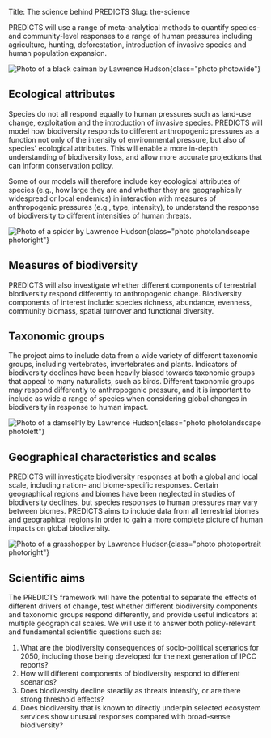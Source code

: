 Title: The science behind PREDICTS
Slug: the-science

PREDICTS will use a range of meta-analytical methods to quantify species- and
community-level responses to a range of human pressures including agriculture,
hunting, deforestation, introduction of invasive species and human population
expansion.

![Photo of a black caiman by Lawrence Hudson]({filename}/images/photos/lh8.jpg){class="photo photowide"}

## Ecological attributes

Species do not all respond equally to human pressures such as land-use change,
exploitation and the introduction of invasive species. PREDICTS will model how
biodiversity responds to different anthropogenic pressures as a function not
only of the intensity of environmental pressure, but also of species' ecological
attributes. This will enable a more in-depth understanding of biodiversity loss,
and allow more accurate projections that can inform conservation policy.

Some of our models will therefore include key ecological attributes of species
(e.g., how large they are and whether they are geographically widespread or
local endemics) in interaction with measures of anthropogenic pressures
(e.g., type, intensity), to understand the response of biodiversity to different
intensities of human threats.

![Photo of a spider by Lawrence Hudson]({filename}/images/photos/lh10.jpg){class="photo photolandscape photoright"}

## Measures of biodiversity

PREDICTS will also investigate whether different components of terrestrial
biodiversity respond differently to anthropogenic change. Biodiversity
components of interest include: species richness, abundance, evenness, community
biomass, spatial turnover and functional diversity.

## Taxonomic groups

The project aims to include data from a wide variety of different taxonomic
groups, including vertebrates, invertebrates and plants. Indicators of
biodiversity declines have been heavily biased towards taxonomic groups that
appeal to many naturalists, such as birds. Different taxonomic groups may
respond differently to anthropogenic pressure, and it is important to include
as wide a range of species when considering global changes in biodiversity in
response to human impact.

![Photo of a damselfly by Lawrence Hudson]({filename}/images/photos/lh9.jpg){class="photo photolandscape photoleft"}

## Geographical characteristics and scales

PREDICTS will investigate biodiversity responses at both a global and local
scale, including nation- and biome-specific responses. Certain geographical
regions and biomes have been neglected in studies of biodiversity declines, but
species responses to human pressures may vary between biomes. PREDICTS aims to
include data from all terrestrial biomes and geographical regions in order to
gain a more complete picture of human impacts on global biodiversity.

![Photo of a grasshopper by Lawrence Hudson]({filename}/images/photos/lh6.jpg){class="photo photoportrait photoright"}

## Scientific aims

The PREDICTS framework will have the potential to separate the effects of
different drivers of change, test whether different biodiversity components and
taxonomic groups respond differently, and provide useful indicators at multiple
geographical scales. We will use it to answer both policy-relevant and
fundamental scientific questions such as:

1. What are the biodiversity consequences of socio-political scenarios for 2050,
    including those being developed for the next generation of IPCC reports?
2. How will different components of biodiversity respond to different scenarios?
3. Does biodiversity decline steadily as threats intensify, or are there strong
    threshold effects?
4. Does biodiversity that is known to directly underpin selected ecosystem
    services show unusual responses compared with broad-sense biodiversity?
